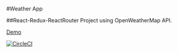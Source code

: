 #Weather App

##React-Redux-ReactRouter Project using OpenWeatherMap API.

[Demo](http://react-redux-weather-app.getforge.io/)

[![CircleCI](https://circleci.com/gh/chocnut/react-redux-weather-app/tree/master.svg?style=svg)](https://circleci.com/gh/chocnut/react-redux-weather-app/tree/master)

